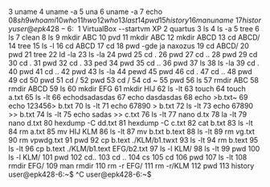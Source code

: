  3  uname
    4  uname -a
    5  una
    6  uname -a
    7  echo $0
    8  sh
    9  whoami
   10  who
   11  hwo
   12  who
   13  last
   14  pwd
   15  history
   16  man uname\
   17  history
user@epk428-6:~$ 
    1  VirtualBox --startvm XP
    2  quartus
    3  ls
    4  ls -a
    5  tree
    6  ls
    7  clean
    8  ls
    9  mkdir ABC
   10  pvd
   11  mkdir ABC
   12  mkdir ABCD
   13  cd ABCD/
   14  tree
   15  ls -l
   16  cd ABCD
   17  cd
   18  pwd -gde ja naxozus
   19  cd ABCD/
   20  pwd
   21  tree
   22  ld -la
   23  ls -la
   24  pwd
   25  cd .
   26  pwd
   27  cd ..
   28  pwd
   29  cd
   30  cd .
   31  pwd
   32  cd .
   33  ped
   34  pwd
   35  cd ..
   36  pwd
   37  ls
   38  ls -la
   39  cd .
   40  pwd
   41  cd ..
   42  pwd
   43  ls -la
   44  pewd
   45  pwd
   46  cd .
   47  cd ..
   48  pwd
   49  cd
   50  pwd
   51  cd /
   52  pwd
   53  cd /
   54  cd ~
   55  pwd
   56  ls
   57  rmdir ABC
   58  rmdir ABCD
   59  ls
   60  mkdir EFG
   61  mkdir HIJ
   62  ls -lt
   63  touch
   64  touch a.txt
   65  ls -lt
   66  echodsadasdas
   67  echo dasdasdas
   68  echo  >b.txt~
   69  echo 123456> b.txt
   70  ls -lt
   71  echo 67890 > b.txt
   72  ls -lt
   73  echo 67890 >> b.txt
   74  ls -lt
   75  echo sadas >> c.txt
   76  ls -lt
   77  nano d.tx
   78  la -lt
   79  nano d.txt
   80  hexdump -C dd.txt
   81  hexdump -C c.txt
   82  cat b.txt
   83  ls -lt
   84  rm a.txt
   85  mv HIJ KLM
   86  ls -lt
   87  mv b.txt b.text
   88  ls -lt
   89  rm *v*g.txt
   90  rm *v*pwdg.txt
   91  pwd
   92  cp b.text ./KLM/b1.twxt
   93  ls -lt
   94  rm b.text
   95  ls -lt
   96  cp b.text ./KLM/b1.text EFG/b2.txt
   97  ls -l KLM/
   98  ls -lt
   99  pwd
  100  ls -l KLM/
  101  pwd
  102  cd..
  103  cd ..
  104  cs
  105  cd
  106  pwd
  107  ls -lt
  108  rmdir EFG/
  109  man rmdir
  110  rm -r EFG/
  111  rm -r/KLM
  112  pwd
  113  history
user@epk428-6:~$ ^C
user@epk428-6:~$ 
